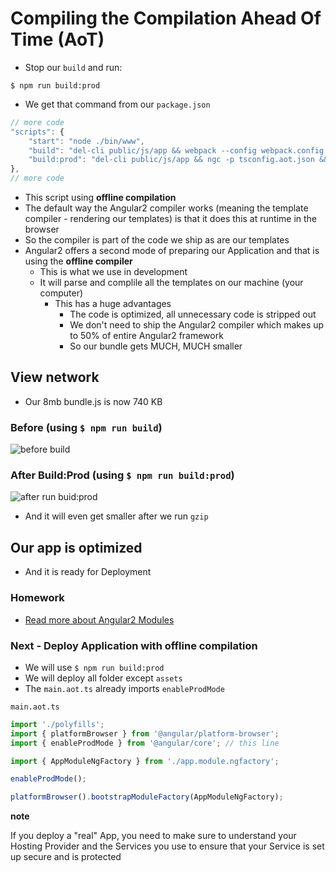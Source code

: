 # Compiling the Compilation Ahead Of Time (AoT)
* Stop our `build` and run:

`$ npm run build:prod`

* We get that command from our `package.json`

```js
// more code
"scripts": {
    "start": "node ./bin/www",
    "build": "del-cli public/js/app && webpack --config webpack.config.dev.js --progress --profile --watch",
    "build:prod": "del-cli public/js/app && ngc -p tsconfig.aot.json && ngc -p tsconfig.aot.json && webpack --config webpack.config.prod.js --progress --profile --bail && del-cli 'public/js/app/**/*.js' 'public/js/app/**/*.js.map' '!public/js/app/bundle.js' '!public/js/app/*.chunk.js' 'assets/app/**/*.ngfactory.ts' 'assets/app/**/*.shim.ts' 'assets/app/**/*.ngsummary.json' 'assets/app/**/*.ngstyle.ts'"
},
// more code
```

* This script using **offline compilation**
* The default way the Angular2 compiler works (meaning the template compiler - rendering our templates) is that it does this at runtime in the browser
* So the compiler is part of the code we ship as are our templates
* Angular2 offers a second mode of preparing our Application and that is using the **offline compiler**
    - This is what we use in development
    - It will parse and complile all the templates on our machine (your computer)
        + This has a huge advantages
            * The code is optimized, all unnecessary code is stripped out
            * We don't need to ship the Angular2 compiler which makes up to 50% of entire Angular2 framework
            * So our bundle gets MUCH, MUCH smaller

## View network
* Our 8mb bundle.js is now 740 KB

### Before (using `$ npm run build`)
![before build](https://i.imgur.com/czKFDDK.png)

### After Build:Prod (using `$ npm run build:prod`)
![after run buid:prod](https://i.imgur.com/CNpw2xG.png)

* And it will even get smaller after we run `gzip`

## Our app is optimized
* And it is ready for Deployment

### Homework
* [Read more about Angular2 Modules](https://angular.io/guide/ngmodule)

### Next - Deploy Application with offline compilation
* We will use `$ npm run build:prod`
* We will deploy all folder except `assets`
* The `main.aot.ts` already imports `enableProdMode`

`main.aot.ts`

```js
import './polyfills';
import { platformBrowser } from '@angular/platform-browser';
import { enableProdMode } from '@angular/core'; // this line

import { AppModuleNgFactory } from './app.module.ngfactory';

enableProdMode();

platformBrowser().bootstrapModuleFactory(AppModuleNgFactory);
```

**note**

If you deploy a "real" App, you need to make sure to understand your Hosting Provider and the Services you use to ensure that your Service is set up secure and is protected
